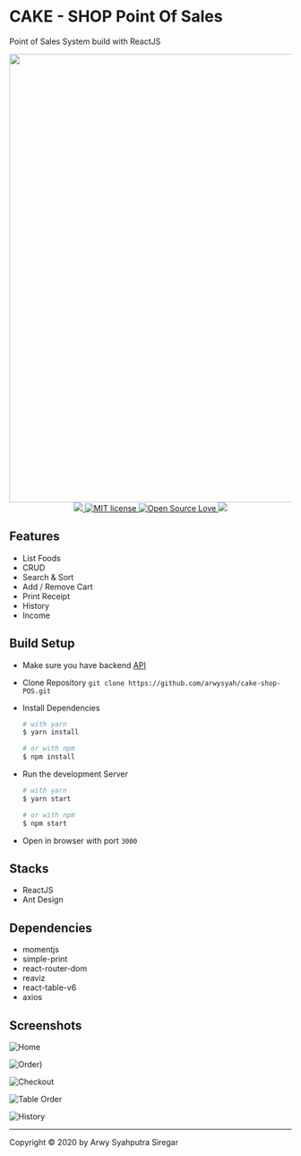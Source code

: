 # CAKE - SHOP  Point Of Sales

Point of Sales System build with ReactJS 



 <div align='center'>
  <img src='https://res.cloudinary.com/kenzo/image/upload/v1578380072/krx0qfrqxalaf5mfnpdw.png' width='800'  />

</div>
<div align='center'>
 <a href='https://hime-restaurant.now.sh/'>
  <img src='https://cdn.rawgit.com/sindresorhus/awesome/d7305f38d29fed78fa85652e3a63e154dd8e8829/media/badge.svg'' />
  </a>
  <a href="http://opensource.org/licenses/MIT">
    <img title="MIT license" src="http://img.shields.io/badge/license-MIT-brightgreen.svg">
  </a>
  <a href="#">
    <img title="Open Source Love" src="https://badges.frapsoft.com/os/v1/open-source.svg?v=102">
  </a>
   <a href="https://github.com/prettier/prettier"><img src="https://img.shields.io/badge/styled_with-prettier-ff69b4.svg"></a>

</div>



## Features

- List Foods
- CRUD
- Search & Sort
- Add / Remove Cart
- Print Receipt
- History
- Income

## Build Setup

- Make sure you have backend [API](https://github.com/arwysyah/Cake-Shop-API)
- Clone Repository `git clone https://github.com/arwysyah/cake-shop-POS.git`
- Install Dependencies 

  ```bash
  # with yarn
  $ yarn install

  # or with npm
  $ npm install
  ```

- Run the development Server 

  ```bash
  # with yarn
  $ yarn start
  
  # or with npm
  $ npm start
  ```

- Open in browser with port `3000`

## Stacks

- ReactJS 
- Ant Design


## Dependencies

- momentjs
- simple-print
- react-router-dom
- reaviz
- react-table-v6
- axios


## Screenshots

![Home](https://res.cloudinary.com/kenzo/image/upload/v1578379992/lzucxrulxtsk99tuyovq.png)

![Order](https://res.cloudinary.com/iyansrcloud/image/upload/v1578036613/screenshot/Screenshot_31_fzly4z.png))

![Checkout](https://res.cloudinary.com/kenzo/image/upload/v1578380131/mqal0rkaeod84ipalp3b.png)


![Table Order](https://res.cloudinary.com/kenzo/image/upload/v1578380303/mzdkd7hhnrcmjzcpfvoc.png)

![History](https://res.cloudinary.com/kenzo/image/upload/v1578380216/kbtgp0uujx4pyy7tpz54.png)


---

Copyright © 2020 by Arwy Syahputra Siregar
